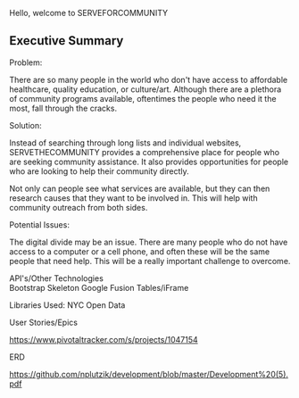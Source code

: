 Hello, welcome to SERVEFORCOMMUNITY

Executive Summary
----------------------------------------------------------------------------------------------------------------------


Problem:

There are so many people in the world who don't have access to affordable healthcare, quality education, or culture/art. Although there are a plethora of community programs available, oftentimes the people who need it the most, fall through the cracks. 


Solution:

Instead of searching through long lists and individual websites, SERVETHECOMMUNITY provides a comprehensive place for people who are seeking community assistance. It also provides opportunities for people who are looking to help their community directly.

Not only can people see what services are available, but they can then research causes that they want to be involved in. This will help with community outreach from both sides.


Potential Issues:

The digital divide may be an issue. There are many people who do not have access to a computer or a cell phone, and often these will be the same people that need help. This will be a really important challenge to overcome.


API's/Other Technologies
<br>
Bootstrap
Skeleton
Google Fusion Tables/iFrame


Libraries Used:
NYC Open Data


User Stories/Epics

https://www.pivotaltracker.com/s/projects/1047154


ERD

https://github.com/nplutzik/development/blob/master/Development%20(5).pdf
